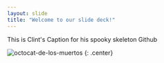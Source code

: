 ```yaml
---
layout: slide
title: "Welcome to our slide deck!"
---
```


This is Clint's Caption for his spooky skeleton Github

![octocat-de-los-muertos](https://octodex.github.com/images/octocat-de-los-muertos.jpg)
{: .center}
